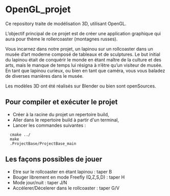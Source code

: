 # OpenGL_projet

Ce repository traite de modélisation 3D, utilisant OpenGL.

L’objectif principal de ce projet est de créer une
application graphique qui aura pour thème le rollercoaster
(montagnes russes).

Vous incarnez dans notre projet, un lapinou sur un rollcoaster dans un musée d’art moderne composé de tableaux et de sculptures. 
Le but initial du lapinou était de conquérir le monde en étant maître de la culture et des arts, mais le manque de temps lui résigna à n’être qu’un visiteur de musée.
En tant que lapinou curieux, ou bien en tant que caméra, vous vous baladez de diverses manières dans le musée.

Les modèles 3D ont été réalisés sur Blender ou bien sont openSources. 

## Pour compiler et exécuter le projet 

- Créer à la racine du projet un repertoire build, 
- Aller dans le repertoire build à partir d'un terminal, 
- Lancer les commandes suivantes :
```
  cmake ../
  make
  .ProjectBase/ProjectBase_main
```

## Les façons possibles de jouer

- Etre sur le rollcoaster en étant lapinou : taper B
- Bouger librement en mode Freefly (Q,Z,S,D) : taper H
- Mode jour/nuit : taper J/N
- Accélerer/Décelerer dans le rollcoaster : taper G/V
